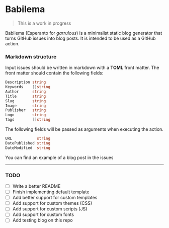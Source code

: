 # Babilema

> This is a work in progress  

Babilema (Esperanto for _garrulous_) is a minimalist static blog generator that turns GitHub issues into blog posts. It is intended to be used as a GitHub action.

### Markdown structure

Input issues should be written in markdown with a **TOML** front matter. The front matter should contain the following fields:

```go
Description string
Keywords    []string
Author      string
Title       string
Slug        string
Image       string
Publisher   string
Logo        string
Tags        []string
```

The following fields will be passed as arguments when executing the action.
```go
URL           string
DatePublished string
DateModified  string
```

You can find an example of a blog post in the issues

---

### TODO

- [ ] Write a better README
- [ ] Finish implementing default template
- [ ] Add better support for custom templates
- [ ] Add support for custom themes (CSS)
- [ ] Add support for custom scripts (JS)
- [ ] Add support for custom fonts
- [ ] Add testing blog on this repo
